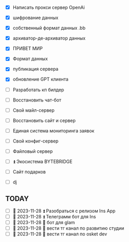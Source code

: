 - [x] Написать прокси сервер  OpenAi
- [x] шифрование данных
- [x] собственный формат данных .bb
- [x] архиватор-де-архиватор данных
- [x] ПРИВЕТ МИР
- [x] Формат данных

- [x] публикация сервера
- [x] обновление GPT клиента



- [ ] Разработать кп билдер 
- [ ] Восстановить чат-бот 
- [ ] Свой майл-сервер 
- [ ] Восстановить сайт и сервер 
- [ ] Единая система мониторинга заявок 
- [ ] Свой конфиг-сервер 
- [ ] Файловый сервер 
- [ ] ⏫  Экосистема BYTEBRIDGE 
- [ ] Сайт подарков 
- [ ] dj
## TODAY 
- [ ] 📅 2023-11-28 ⏫  Разобраться с релизом Ins App 
- [ ] 📅 2023-11-28 ⏫  Телеграмм бот для Ins 
- [ ] 📅 2023-11-28 🔼  бот для glam 
- [ ] 📅 2023-11-28  🔽  вести тг канал по развитию студии 
- [ ]  📅 2023-11-28 🔽  вести тг канал по osket dev 